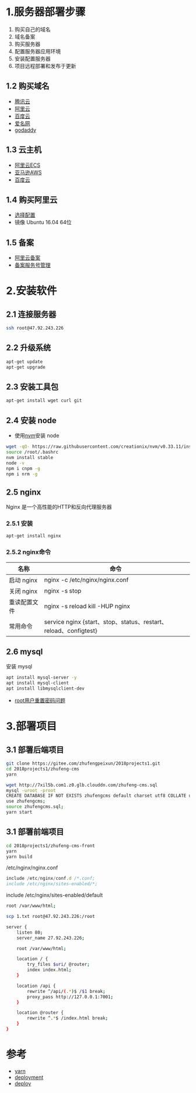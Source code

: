 # 1.服务器部署步骤
1. 购买自己的域名
2. 域名备案
3. 购买服务器
4. 配置服务器应用环境
5. 安装配置服务器
6. 项目远程部署和发布于更新
## 1.2 购买域名
- [腾讯云](https://dnspod.cloud.tencent.com/)
- [阿里云](https://wanwang.aliyun.com/)
- [百度云](https://cloud.baidu.com/product/bcd.html)
- [爱名网](https://www.22.cn/)
- [godaddy](https://sg.godaddy.com/)
## 1.3 云主机
- [阿里云ECS](https://www.aliyun.com/)
- [亚马逊AWS](https://aws.amazon.com/cn/)
- [百度云](https://cloud.baidu.com/)
## 1.4 购买阿里云
- [选择配置](https://ecs-buy.aliyun.com/wizard/#/postpay/cn-beijing)
- 镜像 Ubuntu 16.04 64位
## 1.5 备案
- [阿里云备案](https://beian.aliyun.com/)
- [备案服务号管理](https://bsn.console.aliyun.com/#/bsnManagement)
# 2.安装软件
## 2.1 连接服务器
```bash
ssh root@47.92.243.226
```
## 2.2 升级系统
```bash
apt-get update
apt-get upgrade
```
## 2.3 安装工具包
```bash
apt-get install wget curl git
```
## 2.4 安装 node
- 使用[nvm](https://github.com/creationix/nvm/blob/master/README.md)安装 node
```bash
wget -qO- https://raw.githubusercontent.com/creationix/nvm/v0.33.11/install.sh | bash
source /root/.bashrc
nvm install stable
node -v
npm i cnpm -g
npm i nrm -g
```
## 2.5 nginx
Nginx 是一个高性能的HTTP和反向代理服务器
### 2.5.1 安装
```bash
apt-get install nginx
```
### 2.5.2 nginx命令
| 名称 | 命令 |
| --- | --- |
| 启动 nginx | nginx -c /etc/nginx/nginx.conf |
| 关闭 nginx | nginx -s stop |
| 重读配置文件 | nginx -s reload kill -HUP nginx |
| 常用命令 | service nginx {start、stop、status、restart、reload、configtest} |
## 2.6 mysql
安装 mysql
```bash
apt install mysql-server -y
apt install mysql-client
apt install libmysqlclient-dev
```
- [root用户重置密码问题](https://www.cnblogs.com/roadofstudy/p/7446690.html)
# 3.部署项目
## 3.1 部署后端项目
```bash
git clone https://gitee.com/zhufengpeixun/2018projects1.git
cd 2018projects1/zhufeng-cms
yarn

wget http://7xil5b.com1.z0.glb.clouddn.com/zhufeng-cms.sql
mysql -uroot -proot
CREATE DATABASE IF NOT EXISTS zhufengcms default charset utf8 COLLATE utf8_general_ci;
use zhufengcms;
source zhufengcms.sql;
yarn start
```
## 3.1 部署前端项目
```bash
cd 2018projects1/zhufeng-cms-front
yarn
yarn build
```
/etc/nginx/nginx.conf
```js
include /etc/nginx/conf.d /*.conf;
include /etc/nginx/sites-enabled/*;
```
include /etc/nginx/sites-enabled/default
```bash
root /var/www/html;
```
```bash
scp 1.txt root@47.92.243.226:/root

server {
    listen 80;
    server_name 27.92.243.226;

    root /var/www/html;

    location / {
        try_files $uri/ @router;
        index index.html;
    }

    location /api {
        rewrite ^/api/(.*)$ /$1 break;
        proxy_pass http://127.0.0.1:7001;
    }

    location @router {
        rewrite ^.*$ /index.html break;
    }
}
```
# 参考
- [yarn](https://yarn.bootcss.com/docs/usage/)
- [deployment](https://eggjs.org/zh-cn/core/deployment.html)
- [deploy](https://umijs.org/zh/guide/deploy.html)